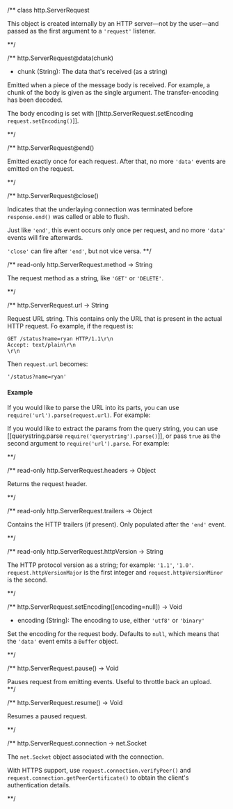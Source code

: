 
/**
class http.ServerRequest

This object is created internally by an HTTP server—not by the user—and passed as the first argument to a `'request'` listener.

**/ 

/**
http.ServerRequest@data(chunk)
- chunk (String): The data that's received (as a string)

Emitted when a piece of the message body is received. For example, a chunk of the body is given as the single argument. The transfer-encoding has been decoded. 

The body encoding is set with [[http.ServerRequest.setEncoding `request.setEncoding()`]].

**/ 

/**
http.ServerRequest@end()

Emitted exactly once for each request. After that, no more `'data'` events are emitted on the request.


**/ 

/**
http.ServerRequest@close()

Indicates that the underlaying connection was terminated before `response.end()` was called or able to flush.

Just like `'end'`, this event occurs only once per request, and no more `'data'` events will fire afterwards.

<Note>`'close'` can fire after `'end'`, but not vice versa.</Note>
**/ 

/** read-only
http.ServerRequest.method -> String

The request method as a string, like `'GET'` or `'DELETE'`.

**/ 


/**
http.ServerRequest.url -> String

Request URL string. This contains only the URL that is present in the actual HTTP request. Fo example, if the request is:

    GET /status?name=ryan HTTP/1.1\r\n
    Accept: text/plain\r\n
    \r\n

Then `request.url` becomes:

    '/status?name=ryan'

#### Example

If you would like to parse the URL into its parts, you can use `require('url').parse(request.url)`. For example:

<script src='http://snippets.c9.io/github.com/c9/nodemanual.org-examples/nodejs_ref_guide/http/http.serverrequest_1.js?linestart=3&lineend=0&showlines=false' defer='defer'></script>

If you would like to extract the params from the query string, you can use [[querystring.parse `require('querystring').parse()`]], or pass `true` as the second argument to `require('url').parse`.  For example:

<script src='http://snippets.c9.io/github.com/c9/nodemanual.org-examples/nodejs_ref_guide/http/http.serverrequest_2.js?linestart=3&lineend=0&showlines=false' defer='defer'></script>

**/

/** read-only
http.ServerRequest.headers -> Object

Returns the request header.


**/ 

/** read-only
http.ServerRequest.trailers -> Object

Contains the HTTP trailers (if present). Only populated after the `'end'` event.


**/ 

/** read-only
http.ServerRequest.httpVersion -> String

The HTTP protocol version as a string; for example: `'1.1'`, `'1.0'`. `request.httpVersionMajor` is the first integer and `request.httpVersionMinor` is the second.


**/ 

/**
http.ServerRequest.setEncoding([encoding=null]) -> Void
- encoding (String): The encoding to use, either `'utf8'` or `'binary'`

Set the encoding for the request body. Defaults to `null`, which means that the `'data'` event emits a `Buffer` object.

 
**/ 

/**
http.ServerRequest.pause() -> Void

Pauses request from emitting events.  Useful to throttle back an upload.  
**/ 

/**
http.ServerRequest.resume() -> Void

Resumes a paused request.

**/ 

/**
http.ServerRequest.connection -> net.Socket

The `net.Socket` object associated with the connection.

With HTTPS support, use `request.connection.verifyPeer()` and `request.connection.getPeerCertificate()` to obtain the client's authentication details.

**/ 
